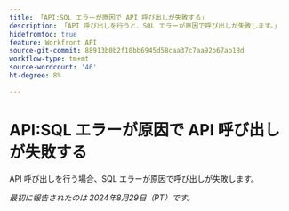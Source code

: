 ```yaml
---
title: 「API:SQL エラーが原因で API 呼び出しが失敗する」
description: 「API 呼び出しを行うと、SQL エラーが原因で呼び出しが失敗します。」
hidefromtoc: true
feature: Workfront API
source-git-commit: 88913b0b2f10bb6945d58caa37c7aa92b67ab18d
workflow-type: tm+mt
source-wordcount: '46'
ht-degree: 8%

---
```


# API:SQL エラーが原因で API 呼び出しが失敗する

API 呼び出しを行う場合、SQL エラーが原因で呼び出しが失敗します。

_最初に報告されたのは 2024年8月29日（PT）です。_

